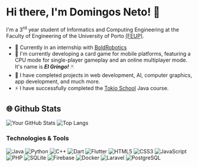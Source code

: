 # Hi there, I'm Domingos Neto! 👋
I'm a 3<sup>rd</sup> year student of Informatics and Computing Engineering at the Faculty of Engineering of the University of Porto <a href="https://sigarra.up.pt/feup/pt/web_page.inicial">(FEUP)</a>.

- 💼 Currently in an internship with <a href="https://boldrobotics.pt/home-page-pt/">BoldRobotics</a>
- 🔭 I'm currently developing a card game for mobile platforms, featuring a CPU mode for single-player gameplay and an online multiplayer mode. It's name is ***El Gringo!*** 🃏
- 🤖 I have completed projects in web development, AI, computer graphics, app development, and much more.
- ⚡ I have successfully completed the <a href="https://enter.tokioschool.pt/programacao-com-java/?MLL=7361&gad_source=1&gclid=Cj0KCQjwwO20BhCJARIsAAnTIVTeycLtwJCIvwVNxTRPwDJp2apiHwgU0FGgv_gok1s-SqbASiVcNXIaAtVXEALw_wcB">Tokio School</a> Java course.

## 🌐 Github Stats
![Your GitHub Stats](https://github-readme-stats.vercel.app/api?username=domingosneto03&show_icons=true&include_all_commits=true&theme=tokyonight&count_private=true)
![Top Langs](https://github-readme-stats.vercel.app/api/top-langs/?username=domingosneto03&layout=compact&theme=tokyonight&card_width=300&langs_count=8)

### Technologies & Tools

![Java](https://img.shields.io/badge/Java-007396?style=for-the-badge&logo=java&logoColor=white)
![Python](https://img.shields.io/badge/Python-3776AB?style=for-the-badge&logo=python&logoColor=white)
![C++](https://img.shields.io/badge/C%2B%2B-00599C?style=for-the-badge&logo=c%2B%2B&logoColor=white)
![Dart](https://img.shields.io/badge/Dart-0175C2?style=for-the-badge&logo=dart&logoColor=white)
![Flutter](https://img.shields.io/badge/Flutter-02569B?style=for-the-badge&logo=flutter&logoColor=white)
![HTML5](https://img.shields.io/badge/HTML5-E34F26?style=for-the-badge&logo=html5&logoColor=white)
![CSS3](https://img.shields.io/badge/CSS3-1572B6?style=for-the-badge&logo=css3&logoColor=white)
![JavaScript](https://img.shields.io/badge/JavaScript-F7DF1E?style=for-the-badge&logo=javascript&logoColor=black)
![PHP](https://img.shields.io/badge/PHP-777BB4?style=for-the-badge&logo=php&logoColor=white)
![SQLite](https://img.shields.io/badge/SQLite-003B57?style=for-the-badge&logo=sqlite&logoColor=white)
![Firebase](https://img.shields.io/badge/Firebase-FFCA28?style=for-the-badge&logo=firebase&logoColor=black)
![Docker](https://img.shields.io/badge/Docker-2496ED?style=for-the-badge&logo=docker&logoColor=white)
![Laravel](https://img.shields.io/badge/Laravel-FF2D20?style=for-the-badge&logo=laravel&logoColor=white)
![PostgreSQL](https://img.shields.io/badge/PostgreSQL-336791?style=for-the-badge&logo=postgresql&logoColor=white)






